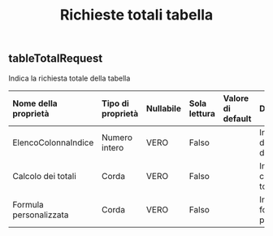 ﻿---
title: Richieste totali tabella
second_title: Aspose.Cells Cloud Documen
type: docs
url: /it/specification/model/tabletotalrequest/
description: "Aspose.Cells Specifica del modello cloud: TableTotalRequest. Gestisci facilmente Excel e altri fogli di calcolo con funzionalità come apertura, generazione, modifica, divisione, unione, confronto e conversione"
weight: 50
---
## **tableTotalRequest**

 Indica la richiesta totale della tabella

| Nome della proprietà| Tipo di proprietà| Nullabile| Sola lettura| Valore di default| Descrizione|
|:- |:- |:- |:- |:- |:- |
| ElencoColonnaIndice| Numero intero| VERO| Falso|| Indica l'indice della colonna dell'elenco.|
| Calcolo dei totali| Corda| VERO| Falso|| Indica il calcolo dei totali.|
| Formula personalizzata| Corda| VERO| Falso|| Indica la formula personalizzata.|

